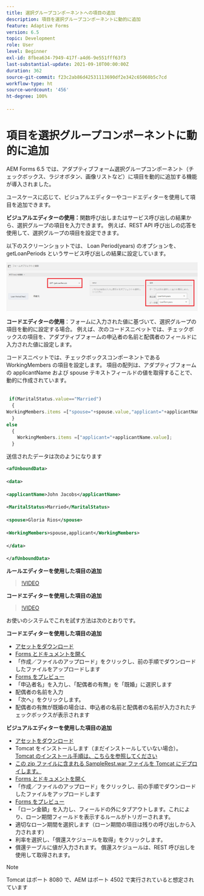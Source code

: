 ```yaml
---
title: 選択グループコンポーネントへの項目の追加
description: 項目を選択グループコンポーネントに動的に追加
feature: Adaptive Forms
version: 6.5
topic: Development
role: User
level: Beginner
exl-id: 8fbea634-7949-417f-a4d6-9e551fff63f3
last-substantial-update: 2021-09-10T00:00:00Z
duration: 362
source-git-commit: f23c2ab86d42531113690df2e342c65060b5c7cd
workflow-type: ht
source-wordcount: '456'
ht-degree: 100%

---
```


# 項目を選択グループコンポーネントに動的に追加

AEM Forms 6.5 では、アダプティブフォーム選択グループコンポーネント（チェックボックス、ラジオボタン、画像リストなど）に項目を動的に追加する機能が導入されました。


ユースケースに応じて、ビジュアルエディターやコードエディターを使用して項目を追加できます。

**ビジュアルエディターの使用：**&#x200B;関数呼び出しまたはサービス呼び出しの結果から、選択グループの項目を入力できます。 例えば、REST API 呼び出しの応答を使用して、選択グループの項目を設定できます。

以下のスクリーンショットでは、 Loan Period(years) のオプションを、getLoanPeriods というサービス呼び出しの結果に設定しています。

![ルールエディター](assets/ruleeditor.png)

**コードエディターの使用**：フォームに入力された値に基づいて、選択グループの項目を動的に設定する場合。 例えば、次のコードスニペットでは、チェックボックスの項目を、アダプティブフォームの申込者の名前と配偶者のフィールドに入力された値に設定します。

コードスニペットでは、チェックボックスコンポーネントである WorkingMembers の項目を設定します。 項目の配列は、アダプティブフォームの applicantName および spouse テキストフィールドの値を取得することで、動的に作成されています。

```javascript
 
 if(MaritalStatus.value=="Married")
  {
WorkingMembers.items =["spouse="+spouse.value,"applicant="+applicantName.value];
  }
else
  {
    WorkingMembers.items =["applicant="+applicantName.value];
  }
```

送信されたデータは次のようになります

```xml
<afUnboundData>

<data>

<applicantName>John Jacobs</applicantName>

<MaritalStatus>Married</MaritalStatus>

<spouse>Gloria Rios</spouse>

<WorkingMembers>spouse,applicant</WorkingMembers>

</data>

</afUnboundData>
```

**ルールエディターを使用した項目の追加**

>[!VIDEO](https://video.tv.adobe.com/v/26847?quality=12&learn=on)

**コードエディターを使用した項目の追加**

>[!VIDEO](https://video.tv.adobe.com/v/26848?quality=12&learn=on)

お使いのシステムでこれを試す方法は次のとおりです。

**コードエディターを使用した項目の追加**

* [アセットをダウンロード](assets/usingthecodeeditor.zip)
* [Forms とドキュメントを開く](http://localhost:4502/aem/forms.html/content/dam/formsanddocuments)
* 「作成／ファイルのアップロード」をクリックし、前の手順でダウンロードしたファイルをアップロードします
* [Forms をプレビュー](http://localhost:4502/content/dam/formsanddocuments/simpleform/jcr:content?wcmmode=disabled)
* 「申込者名」を入力し、「配偶者の有無」を「既婚」に選択します
* 配偶者の名前を入力
* 「次へ」をクリックします。
* 配偶者の有無が既婚の場合は、申込者の名前と配偶者の名前が入力されたチェックボックスが表示されます

**ビジュアルエディターを使用した項目の追加**

* [アセットをダウンロード](assets/usingthevisualeditor.zip)
* Tomcat をインストールします（まだインストールしていない場合）。 [Tomcat のインストール手順は、こちらを参照してください](https://experienceleague.adobe.com/docs/experience-manager-learn/forms/ic-print-channel-tutorial/introduction.html?lang=ja)
* [この zip ファイルに含まれる SampleRest.war ファイルを Tomcat にデプロイします。](assets/sample-rest.zip)
* [Forms とドキュメントを開く](http://localhost:4502/aem/forms.html/content/dam/formsanddocuments)
* 「作成／ファイルのアップロード」をクリックし、前の手順でダウンロードしたファイルをアップロードします
* [Forms をプレビュー](http://localhost:4502/content/dam/formsanddocuments/amortizationschedule/jcr:content?wcmmode=disabled)
* 「ローン金額」を入力し、フィールドの外にタブアウトします。これにより、ローン期間フィールドを表示するルールがトリガーされます。
* 適切なローン期間を選択します（ローン期間の項目は残りの呼び出しから入力されます）
* 利率を選択し、「償還スケジュールを取得」をクリックします。
* 償還テーブルに値が入力されます。 償還スケジュールは、REST 呼び出しを使用して取得されます。

>[!NOTE]
> Tomcat はポート 8080 で、AEM はポート 4502 で実行されていると想定されています
